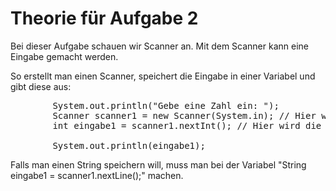 # Theorie für Aufgabe 2

Bei dieser Aufgabe schauen wir Scanner an. Mit dem Scanner kann eine Eingabe gemacht werden.

So erstellt man einen Scanner, speichert die Eingabe in einer Variabel und gibt diese aus:

<pre>
        System.out.println("Gebe eine Zahl ein: ");
        Scanner scanner1 = new Scanner(System.in); // Hier wird der Scanner erstellt
        int eingabe1 = scanner1.nextInt(); // Hier wird die Eingabe vom Scanner in einer Variabel gespeichert

        System.out.println(eingabe1);
</pre>

Falls man einen String speichern will, muss man bei der Variabel "String eingabe1 = scanner1.nextLine();" machen.

